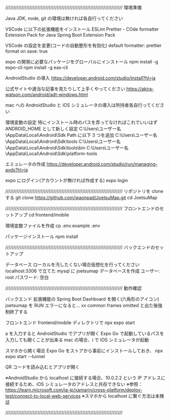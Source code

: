 /////////////////////////////////////////////////////////////////////////
環境準備

Java JDK, node, git の環境は無ければ各自行ってください

VSCode に以下の拡張機能をインストール
ESLint
Prettier - COde formatter
Extension Pack for Java
Spring Boot Extension Pack

VSCode の設定を変更(コードの自動整形を有効化)
default formatter: prettier
format on save: true

expo の開発に必要なパッケージをグローバルにインストール
npm install -g expo-cli
npm install -g eas-cli

AndroidStudio の導入
https://developer.android.com/studio/install?hl=ja

公式サイトや適当な記事を見たりして上手くやってください
https://akira-watson.com/android/adt-windows.html

mac への AndroidStudio と iOS シミュレータの導入は所持者各自行ってください

環境変数の設定
特にインストール時のパスを弄ってなければこれでいいはず
ANDROID_HOME として新しく設定
C:\Users\ユーザー名\AppData\Local\Android\Sdk
Path に以下 3 つを追加
C:\Users\ユーザー名\AppData\Local\Android\Sdk\tools
C:\Users\ユーザー名\AppData\Local\Android\Sdk\tools\bin
C:\Users\ユーザー名\AppData\Local\Android\Sdk\platform-tools

エミュレータの作成
https://developer.android.com/studio/run/managing-avds?hl=ja

expo にログイン(アカウントが無ければ作成する)
expo login

/////////////////////////////////////////////////////////////////////////
リポジトリを clone する
git clone https://github.com/waonpad/JoetsuMap.git
cd JoetsuMap

/////////////////////////////////////////////////////////////////////////
フロントエンドのセットアップ
cd frontend/mobile

環境変数ファイルを作成
cp .env.example .env

パッケージインストール
npm install

/////////////////////////////////////////////////////////////////////////
バックエンドのセットアップ

データベース
ローカルを汚したくない場合仮想化を行ってください
localhost:3306 で立てた mysql に joetsumap データベースを作成
ユーザー: root
パスワード: 空白

/////////////////////////////////////////////////////////////////////////
動作確認

バックエンド
拡張機能の Spring Boot Dashboard を開く(六角形のアイコン)
joetsumap を RUN
エラーになると... xx common frames omitted と出た後強制終了する

フロントエンド
frontend/mobile ディレクトリで
npx expo start

a を入力すると AndroidStudio でアプリが開く
Expo Go で起動しているパスを入力しても開くことが出来る
mac の場合、i で IOS シミュレータが起動

スマホから開く場合
Expo Go をストアから事前にインストールしておき、
npx expo start --tunnel

QR コードを読み込むとアプリが開く

※AndroidStudio から localhost に接続する場合、10.0.2.2 という IP アドレスに接続するため、iOS シミュレータのアドレスと共存できない
※参照：https://learn.microsoft.com/ja-jp/xamarin/cross-platform/deploy-test/connect-to-local-web-services
※スマホから localhost に繋ぐ方法は未検証

/////////////////////////////////////////////////////////////////////////
